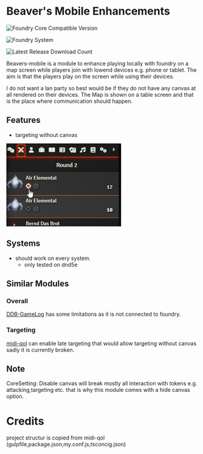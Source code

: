 # Beaver's Mobile Enhancements
![Foundry Core Compatible Version](https://img.shields.io/endpoint?url=https%3A%2F%2Ffoundryshields.com%2Fversion%3Fstyle%3Dflat%26url%3Dhttps%3A%2F%2Fgithub.com%2FAngryBeaver%2Fbeavers-mobile%2Freleases%2Flatest%2Fdownload%2Fmodule.json)

![Foundry System](https://img.shields.io/endpoint?url=https%3A%2F%2Ffoundryshields.com%2Fsystem%3FnameType%3Draw%26showVersion%3D1%26style%3Dflat%26url%3Dhttps%3A%2F%2Fgithub.com%2FAngryBeaver%2Fbeavers-mobile%2Freleases%2Flatest%2Fdownload%2Fmodule.json)

![Latest Release Download Count](https://img.shields.io/github/downloads/AngryBeaver/beavers-mobile/total?color=bright-green)

Beavers-mobile is a module to enhance playing locally with foundry on a map screen while players join with lowend devices e.g. phone or tablet.
The aim is that the players play on the screen while using their devices.

I do not want a lan party so best would be if they do not have any canvas at all rendered on their devices.
The Map is shown on a table screen and that is the place where communication should happen.

## Features
- targeting without canvas

![img.png](pictures/img.png)

## Systems
- should work on every system.
  - only tested on dnd5e

## Similar Modules
### Overall
[DDB-GameLog](https://github.com/IamWarHead/ddb-game-log) has some limitations as it is not connected to foundry.
### Targeting
[midi-qol](https://gitlab.com/tposney/midi-qol) can enable late targeting that would allow targeting without canvas sadly it is currently broken.

## Note
CoreSetting: Disable canvas will break mostly all interaction with tokens e.g. attacking,targeting etc. 
that is why this module comes with a hide canvas option.


# Credits
project structur is copied from midi-qol (gulpfile,package.json,my.conf.js,tsconcig.json)